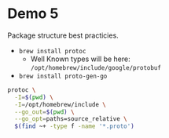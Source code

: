 # Demo 5

Package structure best practicies.

- `brew install protoc`
  - Well Known types will be here: `/opt/homebrew/include/google/protobuf`
- `brew install proto-gen-go`

```bash
protoc \
  -I=$(pwd) \
  -I=/opt/homebrew/include \
  --go_out=$(pwd) \
  --go_opt=paths=source_relative \
  $(find ~+ -type f -name '*.proto')
```
